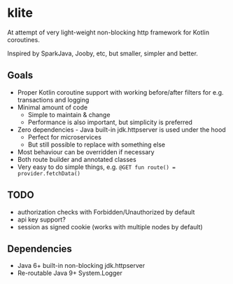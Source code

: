 # klite

At attempt of very light-weight non-blocking http framework for Kotlin coroutines.

Inspired by SparkJava, Jooby, etc, but smaller, simpler and better.

## Goals

* Proper Kotlin coroutine support with working before/after filters for e.g. transactions and logging
* Minimal amount of code
  * Simple to maintain & change
  * Performance is also important, but simplicity is preferred
* Zero dependencies - Java built-in jdk.httpserver is used under the hood
  * Perfect for microservices
  * But still possible to replace with something else
* Most behaviour can be overridden if necessary
* Both route builder and annotated classes
* Very easy to do simple things, e.g.
  `@GET fun route() = provider.fetchData()`

## TODO
* authorization checks with Forbidden/Unauthorized by default
* api key support?
* session as signed cookie (works with multiple nodes by default)

## Dependencies

* Java 6+ built-in non-blocking jdk.httpserver
* Re-routable Java 9+ System.Logger
